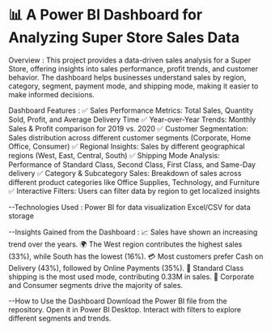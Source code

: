 # 📊 A Power BI Dashboard for Analyzing Super Store Sales Data
Overview : 
This project provides a data-driven sales analysis for a Super Store, offering insights into sales performance, profit trends, and customer behavior. The dashboard helps businesses understand sales by region, category, segment, payment mode, and shipping mode, making it easier to make informed decisions.

Dashboard Features : 
✅ Sales Performance Metrics: Total Sales, Quantity Sold, Profit, and Average Delivery Time
✅ Year-over-Year Trends: Monthly Sales & Profit comparison for 2019 vs. 2020
✅ Customer Segmentation: Sales distribution across different customer segments (Corporate, Home Office, Consumer)
✅ Regional Insights: Sales by different geographical regions (West, East, Central, South)
✅ Shipping Mode Analysis: Performance of Standard Class, Second Class, First Class, and Same-Day delivery
✅ Category & Subcategory Sales: Breakdown of sales across different product categories like Office Supplies, Technology, and Furniture
✅ Interactive Filters: Users can filter data by region to get localized insights


--Technologies Used : 
  Power BI for data visualization
  Excel/CSV for data storage

--Insights Gained from the Dashboard : 
  📈 Sales have shown an increasing trend over the years.
  🌍 The West region contributes the highest sales (33%), while South has the lowest (16%).
  💳 Most customers prefer Cash on Delivery (43%), followed by Online Payments (35%).
  🚚 Standard Class shipping is the most used mode, contributing 0.33M in sales.
  💼 Corporate and Consumer segments drive the majority of sales.

--How to Use the Dashboard
  Download the Power BI file from the repository.
  Open it in Power BI Desktop.
  Interact with filters to explore different segments and trends.
